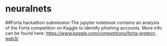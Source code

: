 # neuralnets
##Forta hackathon submission
The jupyter notebook contains an analysis of the Forta competition on Kaggle to identify phishing accounts. More info can be found here: https://www.kaggle.com/competitions/forta-protect-web3/
